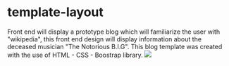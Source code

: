 # template-layout
Front end will display a prototype blog which will familiarize the user with "wikipedia", this front end design will display information about the deceased musician "The Notorious B.I.G". 
This blog template was created with the use of HTML - CSS - Boostrap library.
![](Blog_screenshot)
